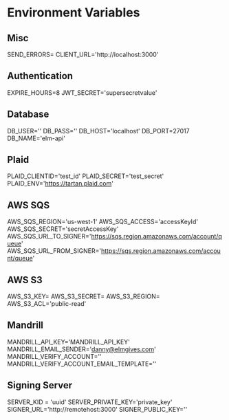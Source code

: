 # Environment Variables

## Misc
SEND_ERRORS=
CLIENT_URL='http://localhost:3000'

## Authentication
EXPIRE_HOURS=8
JWT_SECRET='supersecretvalue'

## Database
DB_USER=''
DB_PASS=''
DB_HOST='localhost'
DB_PORT=27017
DB_NAME='elm-api'

## Plaid
PLAID_CLIENTID='test_id'
PLAID_SECRET='test_secret'
PLAID_ENV='https://tartan.plaid.com'

## AWS SQS
AWS_SQS_REGION='us-west-1'
AWS_SQS_ACCESS='accessKeyId'
AWS_SQS_SECRET='secretAccessKey'
AWS_SQS_URL_TO_SIGNER='https://sqs.region.amazonaws.com/account/queue'
AWS_SQS_URL_FROM_SIGNER='https://sqs.region.amazonaws.com/account/queue'

## AWS S3
AWS_S3_KEY=
AWS_S3_SECRET=
AWS_S3_REGION=
AWS_S3_ACL='public-read'

## Mandrill
MANDRILL_API_KEY='MANDRILL_API_KEY'
MANDRILL_EMAIL_SENDER='danny@elmgives.com'
MANDRILL_VERIFY_ACCOUNT=''
MANDRILL_VERIFY_ACCOUNT_EMAIL_TEMPLATE=''

## Signing Server
SERVER_KID = 'uuid'
SERVER_PRIVATE_KEY='private_key'
SIGNER_URL='http://remotehost:3000'
SIGNER_PUBLIC_KEY=''


